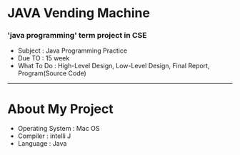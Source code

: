 # JAVA Vending Machine


### 'java programming' term project in CSE


- Subject : Java Programming Practice
- Due TO : 15 week
- What To Do : High-Level Design, Low-Level Design, Final Report, Program(Source Code)

<hr>

# About My Project

- Operating System : Mac OS
- Compiler : intelli J
- Language : Java


